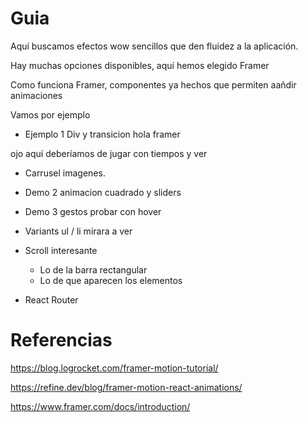 # Guia

Aquí buscamos efectos wow sencillos que den fluidez a la aplicación.

Hay muchas opciones disponibles, aquí hemos elegido Framer

Como funciona Framer, componentes ya hechos que permiten aañdir animaciones

Vamos por ejemplo


- Ejemplo 1 Div y transicion hola framer

ojo aquí deberíamos de jugar con tiempos y ver

- Carrusel imagenes.

- Demo 2 animacion cuadrado y sliders

- Demo 3 gestos probar con hover

- Variants ul / li mirara a ver

- Scroll interesante
  - Lo de la barra rectangular
  - Lo de que aparecen los elementos

- React Router

# Referencias

https://blog.logrocket.com/framer-motion-tutorial/

https://refine.dev/blog/framer-motion-react-animations/

https://www.framer.com/docs/introduction/